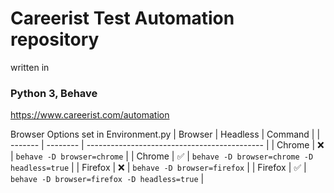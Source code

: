 # Careerist Test Automation repository
written in
### Python 3, Behave
https://www.careerist.com/automation


Browser Options set in Environment.py 
| Browser | Headless | Command                                      |
| ------- | -------- | -------------------------------------------- |
| Chrome  | ❌       | `behave -D browser=chrome`                   |
| Chrome  | ✅       | `behave -D browser=chrome -D headless=true`  |
| Firefox | ❌       | `behave -D browser=firefox`                  |
| Firefox | ✅       | `behave -D browser=firefox -D headless=true` |

